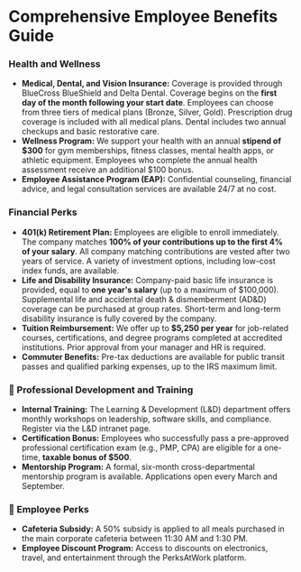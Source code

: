# Comprehensive Employee Benefits Guide

### Health and Wellness
* **Medical, Dental, and Vision Insurance:** Coverage is provided through BlueCross BlueShield and Delta Dental. Coverage begins on the **first day of the month following your start date**. Employees can choose from three tiers of medical plans (Bronze, Silver, Gold). Prescription drug coverage is included with all medical plans. Dental includes two annual checkups and basic restorative care.
* **Wellness Program:** We support your health with an annual **stipend of $300** for gym memberships, fitness classes, mental health apps, or athletic equipment. Employees who complete the annual health assessment receive an additional $100 bonus.
* **Employee Assistance Program (EAP):** Confidential counseling, financial advice, and legal consultation services are available 24/7 at no cost.

### Financial Perks
* **401(k) Retirement Plan:** Employees are eligible to enroll immediately. The company matches **100% of your contributions up to the first 4% of your salary**. All company matching contributions are vested after two years of service. A variety of investment options, including low-cost index funds, are available.
* **Life and Disability Insurance:** Company-paid basic life insurance is provided, equal to **one year's salary** (up to a maximum of $100,000). Supplemental life and accidental death & dismemberment (AD&D) coverage can be purchased at group rates. Short-term and long-term disability insurance is fully covered by the company.
* **Tuition Reimbursement:** We offer up to **$5,250 per year** for job-related courses, certifications, and degree programs completed at accredited institutions. Prior approval from your manager and HR is required.
* **Commuter Benefits:** Pre-tax deductions are available for public transit passes and qualified parking expenses, up to the IRS maximum limit.

### 🌟 Professional Development and Training
* **Internal Training:** The Learning & Development (L&D) department offers monthly workshops on leadership, software skills, and compliance. Register via the L&D intranet page.
* **Certification Bonus:** Employees who successfully pass a pre-approved professional certification exam (e.g., PMP, CPA) are eligible for a one-time, **taxable bonus of $500**.
* **Mentorship Program:** A formal, six-month cross-departmental mentorship program is available. Applications open every March and September.

### 🍎 Employee Perks
* **Cafeteria Subsidy:** A 50% subsidy is applied to all meals purchased in the main corporate cafeteria between 11:30 AM and 1:30 PM.
* **Employee Discount Program:** Access to discounts on electronics, travel, and entertainment through the PerksAtWork platform.